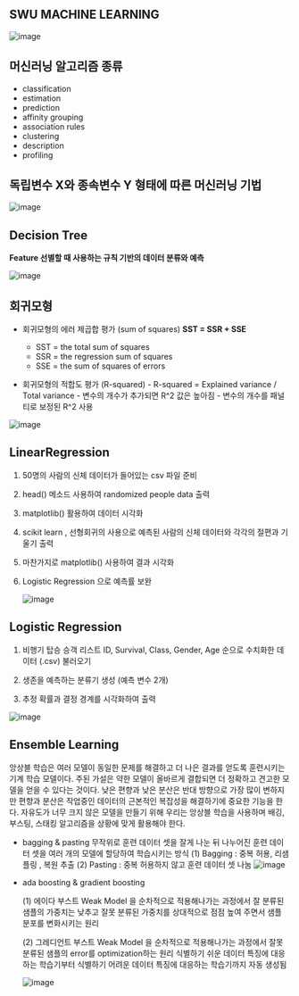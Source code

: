 
## SWU MACHINE LEARNING

![image](https://user-images.githubusercontent.com/58849278/117250140-bb36ae00-ae7d-11eb-9586-cce643406bbd.png)

## 머신러닝 알고리즘 종류

 - classification
 - estimation
 - prediction
 - affinity grouping
 - association rules
 - clustering
 - description
 - profiling


## 독립변수 X와 종속변수 Y 형태에 따른 머신러닝 기법 

![image](https://user-images.githubusercontent.com/58849278/117250551-5def2c80-ae7e-11eb-9559-9f327dcdc7d9.png)

## Decision Tree

**Feature 선별할 때 사용하는 규칙 기반의 데이터 분류와 예측** 

![image](https://user-images.githubusercontent.com/58849278/117250709-95f66f80-ae7e-11eb-8021-a445ef443e4a.png)

## 회귀모형

 - 회귀모형의 에러 제곱합 평가 (sum of squares)
	 **SST = SSR + SSE** 
	 - SST = the total sum of squares 
	 - SSR = the regression sum of squares 
	 - SSE = the sum of squares of errors 
	 
 - 회귀모형의 적합도 평가 (R-squared)
		 - R-squared = Explained variance / Total variance 
		 - 변수의 개수가 추가되면 R^2 값은 높아짐
		 - 변수의 개수를 패널티로 보정된 R^2 사용 

![image](https://user-images.githubusercontent.com/58849278/117251497-b7a42680-ae7f-11eb-88ff-bf730327730f.png)		
	

## LinearRegression

1. 50명의 사람의 신체 데이터가 들어있는 csv 파일 준비 

2. head() 메소드 사용하여 randomized people data 출력 

3. matplotlib() 활용하여 데이터 시각화 

4. scikit learn , 선형회귀의 사용으로 예측된 사람의 신체 데이터와 각각의 절편과 기울기 출력

5. 마찬가지로 matplotlib() 사용하여 결과 시각화 

7. Logistic Regression 으로 예측률 보완 

	![image](https://user-images.githubusercontent.com/58849278/117252311-bde6d280-ae80-11eb-8e09-58fd95b6b8f5.png)

## Logistic Regression

1. 비행기 탑승 승객 리스트 ID, Survival, Class, Gender, Age 순으로 수치화한 데이터 (.csv) 불러오기 

2. 생존을 예측하는 분류기 생성 (예측 변수 2개) 

3. 추정 확률과 결정 경계를 시각화하여 출력 

![image](https://user-images.githubusercontent.com/58849278/117253118-d1466d80-ae81-11eb-8757-1a0c970c85c4.png)


 ## Ensemble Learning

앙상블 학습은 여러 모델이 동일한 문제를 해결하고 더 나은 결과를 얻도록 훈련시키는 기계 학습 모델이다. 
주된 가설은 약한 모델이 올바르게 결합되면 더 정확하고 견고한 모델을 얻을 수 있다는 것이다. 
낮은 편향과 낮은 분산은 반대 방향으로 가장 많이 변하지만 편향과 분산은 작업중인 데이터의 근본적인 복잡성을 해결하기에 중요한 기능을 한다. 자유도가 너무 크지 않은 모델을 만들기 위해 우리는 앙상블 학습을 사용하며 배깅, 부스팅, 스태킹 알고리즘을 상황에 맞게 활용해야 한다. 

 - bagging & pasting
 무작위로 훈련 데이터 셋을 잘게 나눈 뒤 나누어진 훈련 데이터 셋을 여러 개의 모델에 할당하여 학습시키는 방식 
 (1) Bagging : 중복 허용, 리샘플링 , 복원 추출
 (2) Pasting : 중복 허용하지 않고 훈련 데이터 셋 나눔
 ![image](https://user-images.githubusercontent.com/58849278/117254127-fbe4f600-ae82-11eb-9326-be71db03ba81.png)
 - ada boosting & gradient boosting
 
	(1) 에이다 부스트
	Weak Model 을 순차적으로 적용해나가는 과정에서 잘 분류된 샘플의 가중치는 낮추고 잘못 분류된 가중치를 상대적으로 점점 높여 주면서 샘플 분포를 변화시키는 원리 

	(2) 그레디언트 부스트 
Weak Model 을 순차적으로 적용해나가는 과정에서 잘못 분류된 샘플의 error를 optimization하는 원리 
식별하기 쉬운 데이터 특징에 대응하는 학습기부터 식별하기 어려운 데이터 특징에 대응하는 학습기까지 자동 생성됨 

	 ![image](https://user-images.githubusercontent.com/58849278/117254232-20d96900-ae83-11eb-92f9-419e927ace9f.png)

 



